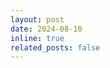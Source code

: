 ```yaml
---
layout: post
date: 2024-08-10
inline: true
related_posts: false
---
```

<!-- Checkout the work Breaking Latency Throughput Tradeoff  -->


